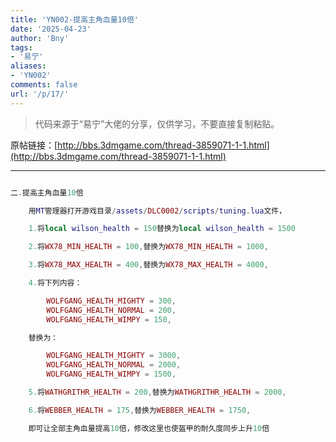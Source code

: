 ```yaml
---
title: 'YN002-提高主角血量10倍'
date: '2025-04-23'
author: 'Bny'
tags:
- '易宁'
aliases:
- 'YN002'
comments: false
url: '/p/17/'
---
```


> 代码来源于“易宁”大佬的分享，仅供学习，不要直接复制粘贴。

原帖链接：[http://bbs.3dmgame.com/thread-3859071-1-1.html](http://bbs.3dmgame.com/thread-3859071-1-1.html)

---

```lua  

二.提高主角血量10倍

	用MT管理器打开游戏目录/assets/DLC0002/scripts/tuning.lua文件，

	1.将local wilson_health = 150替换为local wilson_health = 1500

	2.将WX78_MIN_HEALTH = 100,替换为WX78_MIN_HEALTH = 1000,

	3.将WX78_MAX_HEALTH = 400,替换为WX78_MAX_HEALTH = 4000,

	4.将下列内容：

		WOLFGANG_HEALTH_MIGHTY = 300,
		WOLFGANG_HEALTH_NORMAL = 200,
		WOLFGANG_HEALTH_WIMPY = 150,

	替换为：

		WOLFGANG_HEALTH_MIGHTY = 3000,
		WOLFGANG_HEALTH_NORMAL = 2000,
		WOLFGANG_HEALTH_WIMPY = 1500,

	5.将WATHGRITHR_HEALTH = 200,替换为WATHGRITHR_HEALTH = 2000,

	6.将WEBBER_HEALTH = 175,替换为WEBBER_HEALTH = 1750,

	即可让全部主角血量提高10倍，修改这里也使盔甲的耐久度同步上升10倍

```  

